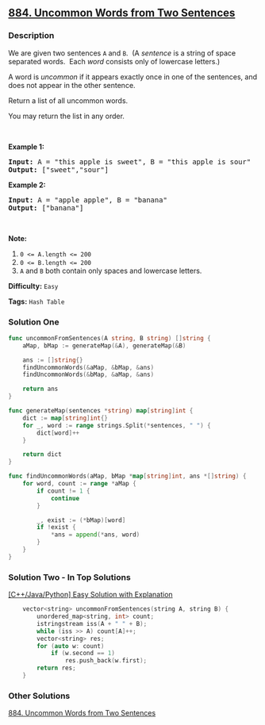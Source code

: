## [884. Uncommon Words from Two Sentences](https://leetcode.com/problems/uncommon-words-from-two-sentences/)

### Description

<p>We are given two sentences <code>A</code> and <code>B</code>.&nbsp; (A <em>sentence</em>&nbsp;is a string of space separated words.&nbsp; Each <em>word</em> consists only of lowercase letters.)</p>

<p>A word is <em>uncommon</em>&nbsp;if it appears exactly once in one of the sentences, and does not appear in the other sentence.</p>

<p>Return a list of all uncommon words.&nbsp;</p>

<p>You may return the list in any order.</p>

<p>&nbsp;</p>

<ol>
</ol>

<div>
<p><strong>Example 1:</strong></p>

<pre>
<strong>Input: </strong>A = <span id="example-input-1-1">&quot;this apple is sweet&quot;</span>, B = <span id="example-input-1-2">&quot;this apple is sour&quot;</span>
<strong>Output: </strong><span id="example-output-1">[&quot;sweet&quot;,&quot;sour&quot;]</span>
</pre>

<div>
<p><strong>Example 2:</strong></p>

<pre>
<strong>Input: </strong>A = <span id="example-input-2-1">&quot;apple apple&quot;</span>, B = <span id="example-input-2-2">&quot;banana&quot;</span>
<strong>Output: </strong><span id="example-output-2">[&quot;banana&quot;]</span>
</pre>

<p>&nbsp;</p>

<p><strong>Note:</strong></p>

<ol>
	<li><code>0 &lt;= A.length &lt;= 200</code></li>
	<li><code>0 &lt;= B.length &lt;= 200</code></li>
	<li><code>A</code> and <code>B</code> both contain only spaces and lowercase letters.</li>
</ol>
</div>
</div>

**Difficulty:** `Easy`

**Tags:** `Hash Table`

### Solution One

```go
func uncommonFromSentences(A string, B string) []string {
	aMap, bMap := generateMap(&A), generateMap(&B)

	ans := []string{}
	findUncommonWords(&aMap, &bMap, &ans)
	findUncommonWords(&bMap, &aMap, &ans)

	return ans
}

func generateMap(sentences *string) map[string]int {
	dict := map[string]int{}
	for _, word := range strings.Split(*sentences, " ") {
		dict[word]++
	}

	return dict
}

func findUncommonWords(aMap, bMap *map[string]int, ans *[]string) {
	for word, count := range *aMap {
		if count != 1 {
			continue
		}

		_, exist := (*bMap)[word]
		if !exist {
			*ans = append(*ans, word)
		}
	}
}
```

### Solution Two - In Top Solutions

[[C++/Java/Python] Easy Solution with Explanation](https://leetcode.com/problems/uncommon-words-from-two-sentences/discuss/158967/C%2B%2BJavaPython-Easy-Solution-with-Explanation)

```cpp
    vector<string> uncommonFromSentences(string A, string B) {
        unordered_map<string, int> count;
        istringstream iss(A + " " + B);
        while (iss >> A) count[A]++;
        vector<string> res;
        for (auto w: count)
            if (w.second == 1)
                res.push_back(w.first);
        return res;
    }
```

### Other Solutions

[884. Uncommon Words from Two Sentences](https://leetcode.com/problems/uncommon-words-from-two-sentences/solution/)
